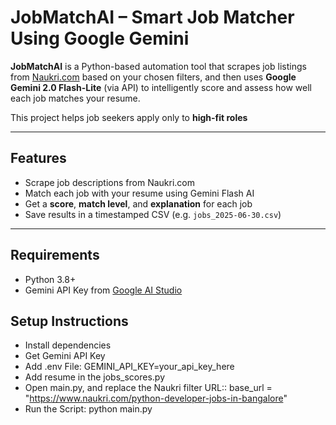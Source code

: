 # JobMatchAI – Smart Job Matcher Using Google Gemini

**JobMatchAI** is a Python-based automation tool that scrapes job listings from [Naukri.com](https://www.naukri.com) based on your chosen filters, and then uses **Google Gemini 2.0 Flash-Lite** (via API) to intelligently score and assess how well each job matches your resume.

This project helps job seekers apply only to **high-fit roles**

---

## Features

- Scrape job descriptions from Naukri.com
- Match each job with your resume using Gemini Flash AI
- Get a **score**, **match level**, and **explanation** for each job
- Save results in a timestamped CSV (e.g. `jobs_2025-06-30.csv`)


---

## Requirements

- Python 3.8+
- Gemini API Key from [Google AI Studio](https://makersuite.google.com/app/apikey)

## Setup Instructions
- Install dependencies
- Get Gemini API Key
- Add .env File: GEMINI_API_KEY=your_api_key_here
- Add resume in the jobs_scores.py
- Open main.py, and replace the Naukri filter URL:: base_url = "https://www.naukri.com/python-developer-jobs-in-bangalore"
- Run the Script: python main.py


